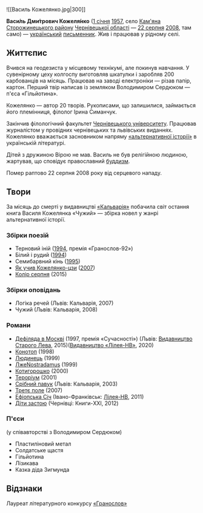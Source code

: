 ![[Василь Кожелянко.jpg|300]]

**Васи́ль Дми́трович Кожеля́нко** ([1 січня](https://uk.wikipedia.org/wiki/1_січня) [1957](https://uk.wikipedia.org/wiki/1957), село [Кам'яна](https://uk.wikipedia.org/wiki/Кам'яна_(село)) [Сторожинецького району](https://uk.wikipedia.org/wiki/Сторожинецький_район) [Чернівецької області](https://uk.wikipedia.org/wiki/Чернівецька_область) — [22 серпня](https://uk.wikipedia.org/wiki/22_серпня) [2008](https://uk.wikipedia.org/wiki/2008), там само) — [український](https://uk.wikipedia.org/wiki/Українці) [письменник](https://uk.wikipedia.org/wiki/Письменник). Жив і працював у рідному селі.

## Життєпис

Вчився на геодезиста у місцевому технікумі, але покинув навчання. У  сувенірному цеху колгоспу виготовляв шкатулки і заробляв 200 карбованців на місяць. Працював на заводі електроніки — різав папір, картон. Перший твір написав із земляком Володимиром Сердюком — п'єса «Гільйотина».

Кожелянко — автор 20 творів. Рукописами, що залишилися, займається його племінниця, філолог Ірина Симанчук.

Закінчив філологічний факультет [Чернівецького університету](https://uk.wikipedia.org/wiki/Чернівецький_університет). Працював журналістом у провідних чернівецьких та львівських виданнях. Кожелянко вважається засновником напряму [«альтернативної історії»](https://uk.wikipedia.org/wiki/Альтернативна_історія) в українській літературі.

Дітей з дружиною Вірою не мав. Василь не був релігійною людиною, жартував, що сповідує православний [буддизм](https://uk.wikipedia.org/wiki/Буддизм).

Помер раптово 22 серпня 2008 року від серцевого нападу.

## Твори

За місяць до смерті у видавництві [«Кальварія»](https://uk.wikipedia.org/wiki/Кальварія_(видавництво)) побачила світ остання книга Василя Кожелянка «Чужий» — збірка новел у жанрі альтернативної історії.

### Збірки поезій

- Терновий іній ([1994](https://uk.wikipedia.org/wiki/1994_у_літературі), премія «Гранослов-92»)
- Білий і рудий ([1994](https://uk.wikipedia.org/wiki/1994_у_літературі))
- Семибарвний кінь ([1995](https://uk.wikipedia.org/wiki/1995_у_літературі))
- [Як учив Кожелянко-цзи](https://uk.wikipedia.org/w/index.php?title=Як_учив_Кожелянко-цзи&action=edit&redlink=1) ([2007](https://uk.wikipedia.org/wiki/2007_у_літературі))
- [Колір серпня](https://uk.wikipedia.org/w/index.php?title=Колір_серпня&action=edit&redlink=1) (2015)

### Збірки оповідань

- Логіка речей (Львів: Кальварія, 2007)
- Чужий (Львів: Кальварія, 2008)

### Романи

- [Дефіляда в Москві](https://uk.wikipedia.org/wiki/Дефіляда) (1997, премія «Сучасності») (Львів: [Видавництво Старого Лева](https://uk.wikipedia.org/wiki/Видавництво_Старого_Лева), 2015)([Видавництво «Лілея-НВ»](https://uk.wikipedia.org/wiki/Лілея-НВ), 2020)
- [Конотоп](https://uk.wikipedia.org/wiki/Конотоп_(роман)) (1998)
- [Людинець](https://uk.wikipedia.org/wiki/Людинець) (1999)
- [ЛжеNostradamus](https://uk.wikipedia.org/wiki/ЛжеNostradamus) (1999)
- [Котигорошко](https://uk.wikipedia.org/wiki/Котигорошко_(роман)) (2000)
- [Тероріум](https://uk.wikipedia.org/wiki/Тероріум) (2001)
- [Срібний павук](https://uk.wikipedia.org/wiki/Срібний_павук) (Львів: Кальварія, 2003)
- [Третє поле](https://uk.wikipedia.org/wiki/Третє_поле) (2007)
- [Ефіопська Січ](https://uk.wikipedia.org/wiki/Ефіопська_Січ) (Івано-Франківськ: [Лілея-НВ](https://uk.wikipedia.org/wiki/Лілея-НВ), 2011)
- [Діти застою](https://uk.wikipedia.org/wiki/Діти_застою) (Чернівці: Книги-XXI, 2012)

### П'єси

(у співавторстві з Володимиром Сердюком)

- Пластиліновий метал
- Солдатське щастя
- Гільйотина
- Лізикава
- Казка діда Зигмунда

## Відзнаки

Лауреат літературного конкурсу [«Гранослов»](https://uk.wikipedia.org/wiki/Гранослов)